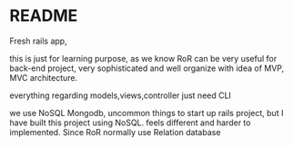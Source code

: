 # README

Fresh rails app,

this is just for learning purpose, as we know RoR can be very useful for back-end project, very sophisticated and well organize with idea of MVP, MVC architecture.

everything regarding models,views,controller just need CLI

we use NoSQL Mongodb, uncommon things to start up rails project, but I have built this project using NoSQL. feels different and harder to implemented. Since RoR normally use Relation database 
